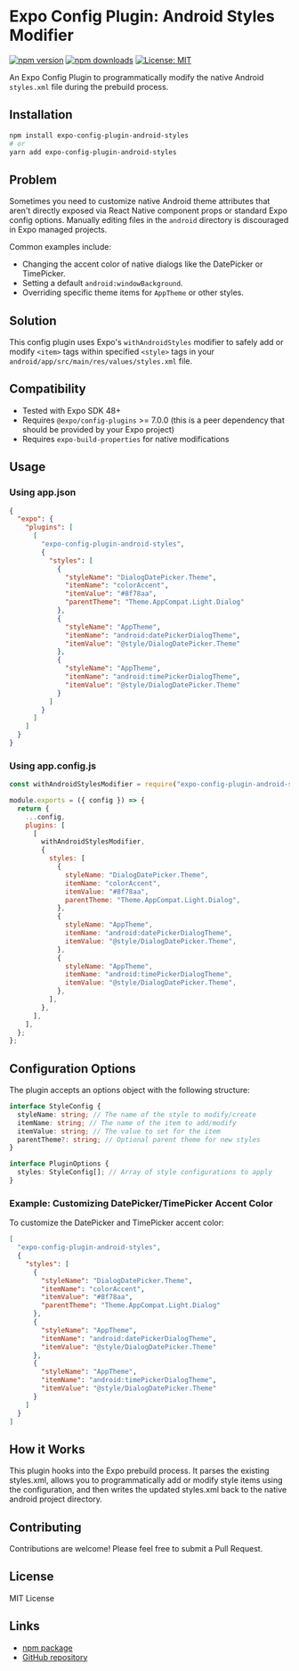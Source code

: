 # Expo Config Plugin: Android Styles Modifier

[![npm version](https://img.shields.io/npm/v/expo-config-plugin-android-styles.svg)](https://www.npmjs.com/package/expo-config-plugin-android-styles)
[![npm downloads](https://img.shields.io/npm/dm/expo-config-plugin-android-styles.svg)](https://www.npmjs.com/package/expo-config-plugin-android-styles)
[![License: MIT](https://img.shields.io/badge/License-MIT-yellow.svg)](https://opensource.org/licenses/MIT)

An Expo Config Plugin to programmatically modify the native Android `styles.xml` file during the prebuild process.

## Installation

```bash
npm install expo-config-plugin-android-styles
# or
yarn add expo-config-plugin-android-styles
```

## Problem

Sometimes you need to customize native Android theme attributes that aren't directly exposed via React Native component props or standard Expo config options. Manually editing files in the `android` directory is discouraged in Expo managed projects.

Common examples include:

- Changing the accent color of native dialogs like the DatePicker or TimePicker.
- Setting a default `android:windowBackground`.
- Overriding specific theme items for `AppTheme` or other styles.

## Solution

This config plugin uses Expo's `withAndroidStyles` modifier to safely add or modify `<item>` tags within specified `<style>` tags in your `android/app/src/main/res/values/styles.xml` file.

## Compatibility

- Tested with Expo SDK 48+
- Requires `@expo/config-plugins` >= 7.0.0 (this is a peer dependency that should be provided by your Expo project)
- Requires `expo-build-properties` for native modifications

## Usage

### Using app.json

```json
{
  "expo": {
    "plugins": [
      [
        "expo-config-plugin-android-styles",
        {
          "styles": [
            {
              "styleName": "DialogDatePicker.Theme",
              "itemName": "colorAccent",
              "itemValue": "#8f78aa",
              "parentTheme": "Theme.AppCompat.Light.Dialog"
            },
            {
              "styleName": "AppTheme",
              "itemName": "android:datePickerDialogTheme",
              "itemValue": "@style/DialogDatePicker.Theme"
            },
            {
              "styleName": "AppTheme",
              "itemName": "android:timePickerDialogTheme",
              "itemValue": "@style/DialogDatePicker.Theme"
            }
          ]
        }
      ]
    ]
  }
}
```

### Using app.config.js

```javascript
const withAndroidStylesModifier = require("expo-config-plugin-android-styles");

module.exports = ({ config }) => {
  return {
    ...config,
    plugins: [
      [
        withAndroidStylesModifier,
        {
          styles: [
            {
              styleName: "DialogDatePicker.Theme",
              itemName: "colorAccent",
              itemValue: "#8f78aa",
              parentTheme: "Theme.AppCompat.Light.Dialog",
            },
            {
              styleName: "AppTheme",
              itemName: "android:datePickerDialogTheme",
              itemValue: "@style/DialogDatePicker.Theme",
            },
            {
              styleName: "AppTheme",
              itemName: "android:timePickerDialogTheme",
              itemValue: "@style/DialogDatePicker.Theme",
            },
          ],
        },
      ],
    ],
  };
};
```

## Configuration Options

The plugin accepts an options object with the following structure:

```typescript
interface StyleConfig {
  styleName: string; // The name of the style to modify/create
  itemName: string; // The name of the item to add/modify
  itemValue: string; // The value to set for the item
  parentTheme?: string; // Optional parent theme for new styles
}

interface PluginOptions {
  styles: StyleConfig[]; // Array of style configurations to apply
}
```

### Example: Customizing DatePicker/TimePicker Accent Color

To customize the DatePicker and TimePicker accent color:

```json
[
  "expo-config-plugin-android-styles",
  {
    "styles": [
      {
        "styleName": "DialogDatePicker.Theme",
        "itemName": "colorAccent",
        "itemValue": "#8f78aa",
        "parentTheme": "Theme.AppCompat.Light.Dialog"
      },
      {
        "styleName": "AppTheme",
        "itemName": "android:datePickerDialogTheme",
        "itemValue": "@style/DialogDatePicker.Theme"
      },
      {
        "styleName": "AppTheme",
        "itemName": "android:timePickerDialogTheme",
        "itemValue": "@style/DialogDatePicker.Theme"
      }
    ]
  }
]
```

## How it Works

This plugin hooks into the Expo prebuild process. It parses the existing styles.xml, allows you to programmatically add or modify style items using the configuration, and then writes the updated styles.xml back to the native android project directory.

## Contributing

Contributions are welcome! Please feel free to submit a Pull Request.

## License

MIT License

## Links

- [npm package](https://www.npmjs.com/package/expo-config-plugin-android-styles)
- [GitHub repository](https://github.com/siavashh/expo-config-plugin-android-styles)
